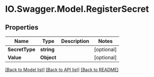 # IO.Swagger.Model.RegisterSecret
## Properties

Name | Type | Description | Notes
------------ | ------------- | ------------- | -------------
**SecretType** | **string** |  | [optional] 
**Value** | **Object** |  | [optional] 

[[Back to Model list]](../README.md#documentation-for-models) [[Back to API list]](../README.md#documentation-for-api-endpoints) [[Back to README]](../README.md)

